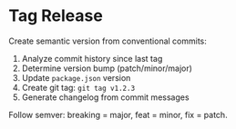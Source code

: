 # Tag Release

Create semantic version from conventional commits:

1. Analyze commit history since last tag
2. Determine version bump (patch/minor/major)
3. Update `package.json` version
4. Create git tag: `git tag v1.2.3`
5. Generate changelog from commit messages

Follow semver: breaking = major, feat = minor, fix = patch.
